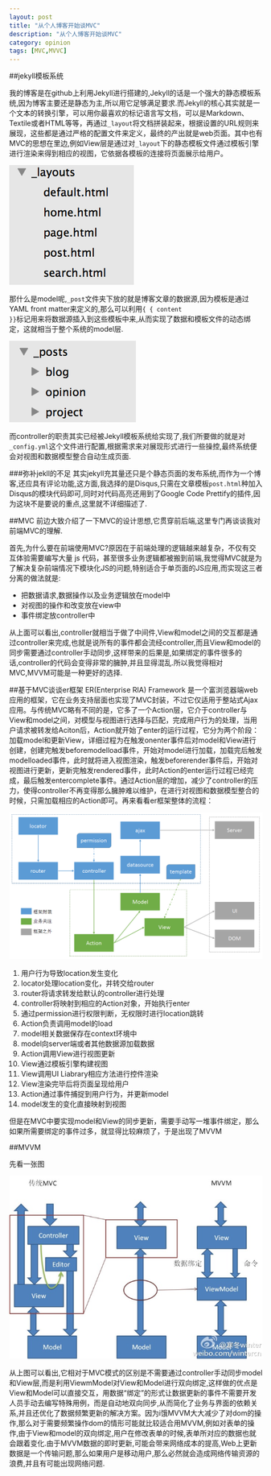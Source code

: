 ```yaml
---
layout: post
title: "从个人博客开始谈MVC"
description: "从个人博客开始谈MVC"
category: opinion
tags: [MVC,MVVC]
---
```



##jekyll模板系统

我的博客是在github上利用Jekyll进行搭建的,Jekyll的话是一个强大的静态模板系统,因为博客主要还是静态为主,所以用它足够满足要求.而Jekyll的核心其实就是一个文本的转换引擎，可以用你最喜欢的标记语言写文档，可以是Markdown、Textile或者HTML等等，再通过<code>_layout</code>将文档拼装起来，根据设置的URL规则来展现，这些都是通过严格的配置文件来定义，最终的产出就是web页面。其中也有MVC的思想在里边,例如View层是通过对<code>_layout</code>下的静态模板文件通过模板引擎进行渲染来得到相应的视图，它依据各模板的连接将页面展示给用户。

![view](/images/blog/view.png)


那什么是model呢,<code>_post</code>文件夹下放的就是博客文章的数据源,因为模板是通过YAML front matter来定义的,那么可以利用<code>{ { content }}</code>标记用来将数据源插入到这些模板中来,从而实现了数据和模板文件的动态绑定，这就相当于整个系统的model层.

![model](/images/blog/model.png)

而controller的职责其实已经被Jekyll模板系统给实现了,我们所要做的就是对<code>_config.yml</code>这个文件进行配置,根据需求来对展现形式进行一些操控,最终系统便会对视图和数据模型整合自动生成页面.

###弥补jekll的不足
其实jekyll充其量还只是个静态页面的发布系统,而作为一个博客,还应具有评论功能,这方面,我选择的是Disqus,只需在文章模板<code>post.html</code>种加入Disqus的模块代码即可,同时对代码高亮还用到了Google Code Prettify的插件,因为这块不是要说的重点,这里就不详细描述了.

##MVC
前边大致介绍了一下MVC的设计思想,它贯穿前后端,这里专门再谈谈我对前端MVC的理解.

首先,为什么要在前端使用MVC?原因在于前端处理的逻辑越来越复杂，不仅有交互体验需要编写大量 js 代码，甚至很多业务逻辑都被搬到前端,我觉得MVC就是为了解决复杂前端情况下模块化JS的问题,特别适合于单页面的JS应用,而实现这三者分离的做法就是:

* 把数据请求,数据操作以及业务逻辑放在model中
* 对视图的操作和改变放在view中
* 事件绑定放controller中

从上面可以看出,controller就相当于做了中间件,View和model之间的交互都是通过controller来完成,也就是说所有的事件都会流经controller,而且View和model的同步需要通过controller手动同步,这样带来的后果是,如果绑定的事件很多的话,controller的代码会变得非常的臃肿,并且显得混乱.所以我觉得相对MVC,MVVM可能是一种更好的选择.

##基于MVC谈谈er框架
ER(Enterprise RIA) Framework 是一个富浏览器端web应用的框架，它在业务支持层面也实现了MVC封装，不过它仅适用于整站式Ajax应用。与传统MVC略有不同的是，它多了一个Action层，它介于controller与View和model之间，对模型与视图进行选择与匹配，完成用户行为的处理，当用户请求被转发给Aciton后，Action就开始了enter的运行过程，它分为两个阶段：加载model和更新View，详细过程为在触发onenter事件后对model和View进行创建，创建完触发beforemodelload事件，开始对model进行加载，加载完后触发modelloaded事件，此时就将进入视图渲染，触发beforerender事件后，开始对视图进行更新，更新完触发rendered事件，此时Action的enter运行过程已经完成，最后触发entercomplete事件。通过Action层的增加，减少了controller的压力，使得controller不再变得那么臃肿难以维护，在进行对视图和数据模型整合的时候，只需加载相应的Action即可。再来看看er框架整体的流程：

![er](/images/blog/er.png)

1. 用户行为导致location发生变化
2. locator处理location变化，并转交给router
3. router将请求转发给默认的controller进行处理
4. controller将映射到相应的Action对象，开始执行enter
5. 通过permission进行权限判断，无权限时进行location跳转
6. Action负责调用model的load
7. model相关数据保存在context环境中
8. model向server端或者其他数据源加载数据
9. Action调用View进行视图更新
10. View通过模板引擎构建视图
11. View调用UI Liabrary相应方法进行控件渲染
12. View渲染完毕后将页面呈现给用户
13. Action通过事件捕捉到用户行为，并更新model
14. model发生的变化直接映射到视图

但是在MVC中要实现model和View的同步更新，需要手动写一堆事件绑定，那么如果所需要绑定的事件过多，就显得比较麻烦了，于是出现了MVVM


##MVVM

先看一张图

![mvvm](/images/blog/mvvc.jpg)

从上图可以看出,它相对于MVC模式的区别是不需要通过controller手动同步model和View层,而是利用ViewmModel对View和Model进行双向绑定,这样做的优点是View和Model可以直接交互，用数据“绑定”的形式让数据更新的事件不需要开发人员手动去编写特殊用例，而是自动地双向同步,从而简化了业务与界面的依赖关系,并且还优化了数据频繁更新的解决方案。因为i饿MVVM大大减少了对dom的操作,那么对于需要频繁操作dom的情形可能就比较适合用MVVM,例如对表单的操作,由于View和model的双向绑定,用户在修改表单的时候,表单所对应的数据也就会跟着变化.由于MVVM数据的即时更新,可能会带来网络成本的提高,Web上更新数据是一个传输问题,那么如果用户是移动用户,那么必然就会造成网络传输资源的浪费,并且有可能出现网络问题.